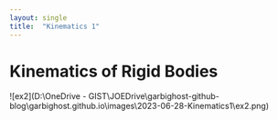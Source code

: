 ```yaml
---
layout: single
title:  "Kinematics 1"
---
```


# Kinematics of Rigid Bodies

![ex2](D:\OneDrive - GIST\JOEDrive\garbighost-github-blog\garbighost.github.io\images\2023-06-28-Kinematics1\ex2.png)
